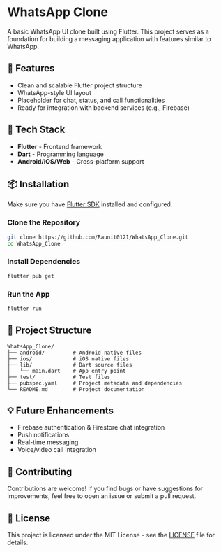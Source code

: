 
# WhatsApp Clone

A basic WhatsApp UI clone built using Flutter. This project serves as a foundation for building a messaging application with features similar to WhatsApp.

## 🚀 Features

- Clean and scalable Flutter project structure
- WhatsApp-style UI layout
- Placeholder for chat, status, and call functionalities
- Ready for integration with backend services (e.g., Firebase)

## 🧰 Tech Stack

- **Flutter** - Frontend framework
- **Dart** - Programming language
- **Android/iOS/Web** - Cross-platform support

## 📦 Installation

Make sure you have [Flutter SDK](https://docs.flutter.dev/get-started/install) installed and configured.

### Clone the Repository

```bash
git clone https://github.com/Raunit0121/WhatsApp_Clone.git
cd WhatsApp_Clone
```

### Install Dependencies

```bash
flutter pub get
```

### Run the App

```bash
flutter run
```

## 📁 Project Structure

```
WhatsApp_Clone/
├── android/         # Android native files
├── ios/             # iOS native files
├── lib/             # Dart source files
│   └── main.dart    # App entry point
├── test/            # Test files
├── pubspec.yaml     # Project metadata and dependencies
└── README.md        # Project documentation
```

## 💡 Future Enhancements

- Firebase authentication & Firestore chat integration
- Push notifications
- Real-time messaging
- Voice/video call integration

## 🤝 Contributing

Contributions are welcome! If you find bugs or have suggestions for improvements, feel free to open an issue or submit a pull request.

## 📄 License

This project is licensed under the MIT License - see the [LICENSE](LICENSE) file for details.
